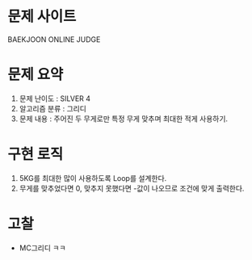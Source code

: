# 문제 사이트
BAEKJOON ONLINE JUDGE

# 문제 요약
1. 문제 난이도 : SILVER 4
2. 알고리즘 분류 : 그리디
3. 문제 내용 : 주어진 두 무게로만 특정 무게 맞추며 최대한 적게 사용하기.

# 구현 로직
1. 5KG를 최대한 많이 사용하도록 Loop를 설계한다. 
2. 무게를 맞추었다면 0, 맞추지 못했다면 -값이 나오므로 조건에 맞게 출력한다.


# 고찰
- MC그리디 ㅋㅋ